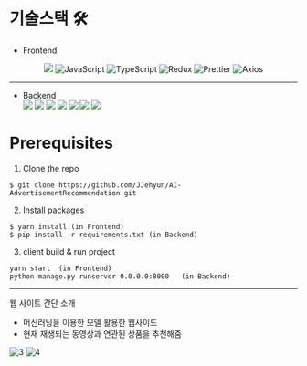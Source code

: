 # 기술스택 🛠

- Frontend
<center>
<div style={display : flex}>
<img src="https://img.shields.io/badge/React-3776AB?style=for-the-badge&logo=React&logoColor=white">
<img alt="JavaScript" src="https://img.shields.io/badge/JavaScript-F7DF1E?style=for-the-badge&logo=JavaScript&logoColor=black">
<img alt="TypeScript" src="https://img.shields.io/badge/TypeScript-3178C6?style=for-the-badge&logo=TypeScript&logoColor=white">
<img alt="Redux" src="https://img.shields.io/badge/Redux-764ABC?style=for-the-badge&logo=Redux&logoColor=white">
<img alt="Prettier" src="https://img.shields.io/badge/Prettier-F7B93E?style=for-the-badge&logo=Prettier&logoColor=white">
<img alt="Axios" src="https://img.shields.io/badge/Axios-5A29E4?style=for-the-badge&logo=Axios&logoColor=white">
</div>
</center>

---

- Backend<br />
  <img src="https://img.shields.io/badge/Python-3776AB?style=for-the-badge&logo=Python&logoColor=white">
  <img src="https://img.shields.io/badge/pandas-150458?style=for-the-badge&logo=pandas&logoColor=white">
  <img src="https://img.shields.io/badge/scikitlearn-F7931E?style=for-the-badge&logo=scikit-learn&logoColor=white">
  <img src="https://img.shields.io/badge/Docker-2496ED?style=for-the-badge&logo=Docker&logoColor=white">
  <img src="https://img.shields.io/badge/MySQL-4479A1?style=for-the-badge&logo=MySQL&logoColor=white">
  <img src="https://img.shields.io/badge/SciPy-8CAAE6?style=for-the-badge&logo=SciPy&logoColor=white">
  <img src="https://img.shields.io/badge/Linux-FCC624?style=for-the-badge&logo=Linux&logoColor=white">

# Prerequisites

1. Clone the repo

```
$ git clone https://github.com/JJehyun/AI-AdvertisementRecommendation.git
```

2. Install packages

```
$ yarn install (in Frontend)
$ pip install -r requirements.txt (in Backend)
```

3. client build & run project

```
yarn start  (in Frontend)
python manage.py runserver 0.0.0.0:8000   (in Backend)
```

---

웹 사이트 간단 소개

- 머신러닝을 이용한 모델 활용한 웹사이드
- 현재 재생되는 동영상과 연관된 상품을 추천해줌

![3](https://user-images.githubusercontent.com/86187456/205637293-7afc88ce-c98b-4916-8bf0-5a35b1491351.png)
![4](https://user-images.githubusercontent.com/86187456/205637322-82cb022a-5cd7-4c97-bbff-ec482c391199.png)
